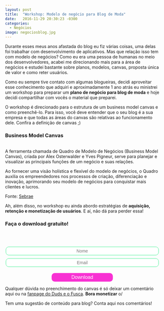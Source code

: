 ```yaml
---
layout: post
title:  "Workshop: Modelo de negócio para Blog de Moda"
date:   2016-11-29 20:30:23 -0300
categories:
  - Negócios
image: negociosblog.jpg
---
```


Durante esses meus anos afastada do blog eu fiz várias coisas, uma delas foi trabalhar com desenvolvimento de aplicativos. Mas que relação isso tem com modelo de negócios? Como eu era uma pessoa de humanas no meio dos desenvolvedores, acabei me direcionando mais para a área de negócios e estudei bastante sobre planos, modelos, canvas, proposta única de valor e como reter usuários.

Como eu sempre tive contato com algumas blogueiras, decidi aproveitar esse conhecimento que adquiri e aproximadamente 1 ano atrás eu ministrei um workshop para preparar um **plano de negócio para blog de moda** e hoje decidi compartilhar com vocês o material que preparei.

O workshop é direcionado para o estrutura de um business model canvas e como preenchê-lo. Para isso, você deve entender que o seu blog é a sua empresa e que todas as áreas do canvas são relativas ao funcionamento dele. Confira a definição de canvas ;)

### Business Model Canvas
<br>
A ferramenta chamada de Quadro de Modelo de Negócios (Business Model Canvas), criada por Alex Osterwalder e Yves Pigneur, serve para planejar e visualizar as principais funções de um negócio e suas relações.

Ao fornecer uma visão holística e flexível do modelo de negócios, o Quadro auxilia os empreendedores nos processos de criação, diferenciação e inovação, aprimorando seu modelo de negócios para conquistar mais clientes e lucros.

Fonte: [Sebrae](http://www.sebrae.com.br/sites/PortalSebrae/bis/quadro-de-modelo-de-negocios-para-criar-recriar-e-inovar,a6df0cc7f4217410VgnVCM2000003c74010aRCRD)

Ah, além disso, no workshop eu ainda abordo estratégias de **aquisição, retenção e monetização de usuários**. E aí, não dá para perder essa!

### Faça o download gratuito!
<br><br>
<style>
		.emailTxt {
			border: 1px solid #34EE8A;
			border-radius: 10px;
			background-color: white;
			width: 500px;
			color: #303030;
			text-align: center;
			padding: 5px;
			margin-bottom: 10px;
			font-size: 14px;

		}

		.centerAlign {
			text-align: center;
		}

		.sendButton { 
			width: 200px;
			border: 0;
			border-radius: 10px;
			background-color: #F831D3;
			color: white;
			text-align: center;
			padding: 5px;
			font-size: 16px;
			margin-top: 10px;

		}

		.hidden { 
			display: none;
		}

		.downloadA {
			font-size: 24px;
			color: #34EE8A;
			text-decoration: none;
			padding-top: 10px;

		}

</style>


<p class="centerAlign">
	<input type="text" class="emailTxt" id="nameInput" placeholder="Nome"><br>
	<input type="text" class="emailTxt" id="emailInput" placeholder="Email"><br>
	<button class="sendButton" id="sendBtn">Download</button></p>

<div class="download hidden" id="downloadDiv">
	<p class="centerAlign"><a class="downloadA" href="http://dudseofusca.com/arquivos/bmcanvas_dudseofusca.pdf">Clique para fazer download</a></p>
</div>

<script src="https://www.gstatic.com/firebasejs/3.6.2/firebase.js"></script>
<script>
  // Initialize Firebase
  var config = {
    apiKey: "AIzaSyAGNKdjRHKUP0aakrxVeXLxTu_eQghz5M0",
    authDomain: "leads-duds-e-o-fusca.firebaseapp.com",
    databaseURL: "https://leads-duds-e-o-fusca.firebaseio.com",
    storageBucket: "",
    messagingSenderId: "793449281415"
  };
  firebase.initializeApp(config);

var download = document.querySelector('#downloadDiv')

document.querySelector('#sendBtn').addEventListener('click', function() {
 	download.classList.remove('hidden');
 });

var name = document.querySelector('#nameInput')
var email = document.querySelector('#emailInput')

document.querySelector('#sendBtn').addEventListener('click', function() {
	firebase.database().ref().child('leads').push().set({
		name: document.querySelector('#nameInput').value,
		email: document.querySelector('#emailInput').value, 
	});
});
</script>

Qualquer dúvida no preenchimento do canvas é só deixar um comentário aqui ou na [fanpage do Duds e o Fusca](https://www.facebook.com/dudseofusca/). **Bora monetizar** o/

Tem uma sugestão de conteúdo para blog? Conta aqui nos comentários!
